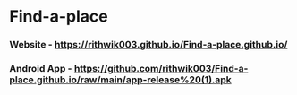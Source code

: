 # Find-a-place
### Website - https://rithwik003.github.io/Find-a-place.github.io/
### Android App - https://github.com/rithwik003/Find-a-place.github.io/raw/main/app-release%20(1).apk
